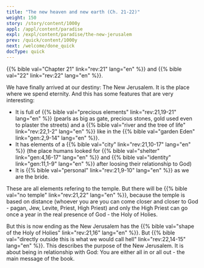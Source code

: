 ```yaml
---
title: "The new heaven and new earth (Ch. 21-22)"
weight: 150
story: /story/content/1000y
appl: /appl/content/paradise
expl: /expl/content/paradise/the-new-jerusalem
prev: /quick/content/1000y
next: /welcome/done_quick
docType: quick
---
```


{{% bible val="Chapter 21" link="rev:21" lang="en" %}} and {{% bible val="22" link="rev:22" lang="en" %}}.

We have finally arrived at our destiny: The New Jerusalem. It is the place where we spend eternity. And this has some features that are very interesting:
- It is full of {{% bible val="precious elements" link="rev:21,19-21" lang="en" %}} (pearls as big as gate, precious stones, gold used even to plaster the streets) and a {{% bible val="river and the tree of life" link="rev:22,1-2" lang="en" %}} like in the {{% bible val="garden Eden" link="gen:2,9-14" lang="en" %}}.
- It has elements of a {{% bible val="city" link="rev:21,10-17" lang="en" %}} (the place humans looked for {{% bible val="shelter" link="gen:4,16-17" lang="en" %}} and {{% bible val="identity" link="gen:11,1-9" lang="en" %}} after loosing their relationship to God)
- It is {{% bible val="personal" link="rev:21,9-10" lang="en" %}} as we are the bride.

These are all elements refering to the temple. But there will be {{% bible val="no temple" link="rev:21,22" lang="en" %}}, because the temple is based on distance (whoever you are you can come closer and closer to God - pagan, Jew, Levite, Priest, High Priest) and only the High Priest can go once a year in the real presence of God - the Holy of Holies.

But this is now ending as the New Jerusalem has the {{% bible val="shape of the Holy of Holies" link="rev:21,16" lang="en" %}}. But {{% bible val="directly outside this is what we would call hell" link="rev:22,14-15" lang="en" %}}. This describes the purpose of the New Jerusalem. It is about being in relationship with God: You are either all in or all out - the main message of the book.

